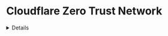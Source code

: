 # Cloudflare Zero Trust Network

<details>

{% hint style="success" %}
AWS Hacking'ı öğrenin ve uygulayın: <img src="/.gitbook/assets/image.png" alt="" data-size="line">[**HackTricks Eğitim AWS Kırmızı Takım Uzmanı (ARTE)**](https://training.hacktricks.xyz/courses/arte)<img src="/.gitbook/assets/image.png" alt="" data-size="line">\
GCP Hacking'i öğrenin ve uygulayın: <img src="/.gitbook/assets/image (2).png" alt="" data-size="line">[**HackTricks Eğitim GCP Kırmızı Takım Uzmanı (GRTE)**<img src="/.gitbook/assets/image (2).png" alt="" data-size="line">](https://training.hacktricks.xyz/courses/grte)

<details>

<summary>HackTricks'i Destekleyin</summary>

* [**Abonelik planlarını**](https://github.com/sponsors/carlospolop) kontrol edin!
* 💬 [**Discord grubuna**](https://discord.gg/hRep4RUj7f) katılın veya [**telegram grubuna**](https://t.me/peass) katılın veya bizi **Twitter** 🐦 [**@hacktricks\_live**](https://twitter.com/hacktricks\_live)** takip edin.**
* **Hacking püf noktalarını paylaşarak** [**HackTricks**](https://github.com/carlospolop/hacktricks) ve [**HackTricks Cloud**](https://github.com/carlospolop/hacktricks-cloud) github depolarına PR gönderin.

</details>
{% endhint %}

**Cloudflare Zero Trust Network** hesabında yapılandırılabilecek bazı **ayarlar ve hizmetler** bulunmaktadır. Bu sayfada her bölümün **güvenlikle ilgili ayarlarını analiz edeceğiz:**

<figure><img src="../../.gitbook/assets/image (206).png" alt=""><figcaption></figcaption></figure>

## Analizler

* [ ] **Ortamı tanımak için** faydalıdır

## **Gateway**

* [ ] **`Politikalar`** bölümünde, uygulamalara erişebilecek kişileri **DNS**, **ağ** veya **HTTP** isteği ile **kısıtlamak** mümkündür.
* Kötü niyetli sitelere erişimi **kısıtlamak** için **politikalar** oluşturulabilir.
* Bu, **bir gateway kullanılıyorsa yalnızca ilgilidir**, aksi takdirde savunma politikaları oluşturmanın bir nedeni yoktur.

## Erişim

### Uygulamalar

Her uygulamada:

* [ ] Uygulamaya kimlerin erişebileceğini **Politikalar** bölümünde kontrol edin ve yalnızca uygulamaya erişmesi gereken **kullanıcıların** erişim sağladığından emin olun.
* Erişime izin vermek için **`Erişim Grupları`** kullanılacak (ve ayrıca **ek kurallar** da belirlenebilir)
* [ ] **Kullanılabilir kimlik sağlayıcıları** kontrol edin ve emin olun ki **çok açık değiller**
* [ ] **`Ayarlar`** bölümünde:
* [ ] **CORS etkin değilse** kontrol edin (etkinse, **güvenli** olduğunu ve her şeyi izin vermediğini kontrol edin)
* [ ] Çerezlerin **Strict Same-Site** özelliğine sahip olması gerektiğini, **HTTP Only** ve **bağlayıcı çerezin** etkin olması gerektiğini kontrol edin eğer uygulama HTTP ise.
* [ ] Daha iyi **koruma** için **Tarayıcı renderleme**yi de etkinleştirmeyi düşünün. [**Uzaktan tarayıcı izolasyonu hakkında daha fazla bilgi için buraya bakın**](https://blog.cloudflare.com/cloudflare-and-remote-browser-isolation/)**.**

### **Erişim Grupları**

* [ ] Oluşturulan erişim gruplarının, erişime izin vermesi gereken kullanıcılara **doğru şekilde kısıtlandığını** kontrol edin.
* **Varsayılan erişim grubunun çok açık olmadığına** (çok fazla kişiye izin vermediğine) özellikle dikkat edilmelidir, çünkü varsayılan olarak o gruptaki herkes uygulamalara **erişebilecektir**.
* Herkese **erişim** vermek ve diğer **çok açık politikalar** gibi çok önerilmeyen politikaların sadece %100 gerekli olduğunda kullanılabilir olduğuna dikkat edin.

### Hizmet Kimliği

* [ ] Tüm hizmet belgelerinin **1 yıldan az sürede** süresinin dolup dolmadığını kontrol edin

### Tüneller

TODO

## Takımım

TODO

## Günlükler

* [ ] Kullanıcılardan **beklenmeyen eylemleri** arayabilirsiniz

## Ayarlar

* [ ] **Plan türünü** kontrol edin
* **Kredi kartı sahibinin adını**, **son 4 rakamını**, **son kullanma tarihini** ve **adresi** görebilirsiniz
* **Kullanıcı Koltuğu Son Kullanma Tarihi** eklemek önerilir, böylece bu hizmeti gerçekten kullanmayan kullanıcıları kaldırabilirsiniz

<details>

{% hint style="success" %}
AWS Hacking'ı öğrenin ve uygulayın: <img src="/.gitbook/assets/image.png" alt="" data-size="line">[**HackTricks Eğitim AWS Kırmızı Takım Uzmanı (ARTE)**](https://training.hacktricks.xyz/courses/arte)<img src="/.gitbook/assets/image.png" alt="" data-size="line">\
GCP Hacking'i öğrenin ve uygulayın: <img src="/.gitbook/assets/image (2).png" alt="" data-size="line">[**HackTricks Eğitim GCP Kırmızı Takım Uzmanı (GRTE)**<img src="/.gitbook/assets/image (2).png" alt="" data-size="line">](https://training.hacktricks.xyz/courses/grte)

<details>

<summary>HackTricks'i Destekleyin</summary>

* [**Abonelik planlarını**](https://github.com/sponsors/carlospolop) kontrol edin!
* 💬 [**Discord grubuna**](https://discord.gg/hRep4RUj7f) katılın veya [**telegram grubuna**](https://t.me/peass) katılın veya bizi **Twitter** 🐦 [**@hacktricks\_live**](https://twitter.com/hacktricks\_live)** takip edin.**
* **Hacking püf noktalarını paylaşarak** [**HackTricks**](https://github.com/carlospolop/hacktricks) ve [**HackTricks Cloud**](https://github.com/carlospolop/hacktricks-cloud) github depolarına PR gönderin.

</details>
{% endhint %}

